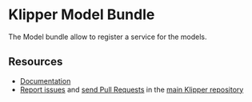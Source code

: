 Klipper Model Bundle
====================

The Model bundle allow to register a service for the models.


Resources
---------

- [Documentation](https://doc.klipper.dev/bundles/model-bundle)
- [Report issues](https://github.com/klipperdev/klipper/issues)
  and [send Pull Requests](https://github.com/klipperdev/klipper/pulls)
  in the [main Klipper repository](https://github.com/klipperdev/klipper)
